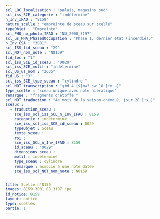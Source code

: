 ```yaml
---
scl_LOC_localisation : "palais, magasins sud"
scl_iss_SCE_categorie : "indéterminé"
n_Inv_IFAO : "8159"
nature_scelle : "empreinte de sceau sur scellé"
typeObjet : "Empreinte"
scl_PHO_no_photo_IFAO : "NU_2008_3197"
scl_us_PHA_PhasedOccupation : "Phase 1, dernier état (incendié)."
n_Inv_CSA : "3001"
scl_ISS_fid_sceau : "29"
scl_NOT_nom_note : "N8159"
fid_loc : "1"
scl_iss_SCE_id_sceau : "0029"
scl_iss_SCE_motif : "indéterminé"
scl_US_us_nom : "2635"
fid_US : "3"
scl_iss_SCE_type_sceau : "cylindre "
scl_NOT_transcription : "ȝbd 4 [š]mw? sw 10 [+x …]"
type_scelle : "sceau unique avec note hiératique"
remarque : "fragments d'étoffe "
scl_NOT_traduction : "4e mois de la saison-chémou?, jour 20 [+x…]"
sceaux :
  - traduction_sceau : 
    sce_iss_scl_iss_SCL_n_Inv_IFAO : 8159
    categorie : indéterminé
    sce_iss_scl_iss_SCE_id_sceau : 0029
    typeObjet : Sceau
    texte_sceau : 
    roi : 
    sce_iss_SCL_n_Inv_IFAO : 8159
    id_sceau : "0029"
    dimensions_sceau : 
    motif : indéterminé
    type_sceau : cylindre 
    remarque : associé à une note datée
    sce_iss_scl_NOT_nom_note : N8159


title: Scellé n°8159
images: 8159_3001_08_3197.jpg
id_notice: 8159
layout: notice
type: scelles
partie: 1
---
```

